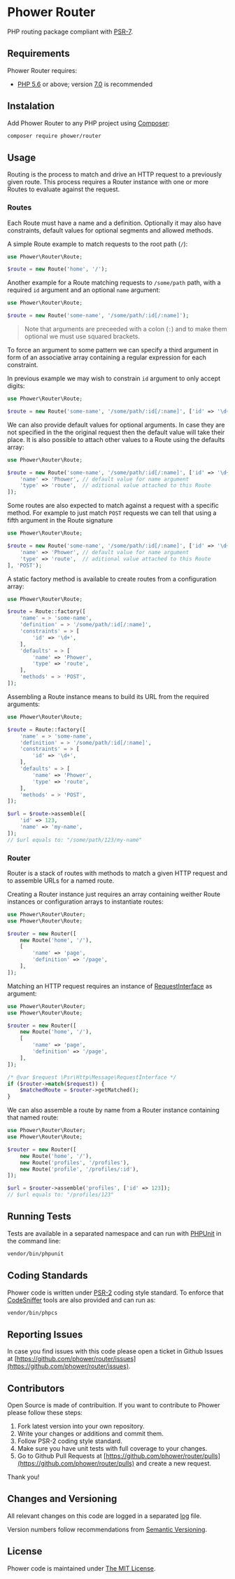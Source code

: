Phower Router
=============

PHP routing package compliant with [PSR-7](http://www.php-fig.org/psr/psr-7/).

Requirements
------------

Phower Router requires:

-   [PHP 5.6](http://php.net/releases/5_6_0.php) or above; 
    version [7.0](http://php.net/releases/7_0_0.php) is recommended

Instalation
-----------

Add Phower Router to any PHP project using [Composer](https://getcomposer.org/):

```bash
composer require phower/router
```

Usage
-----

Routing is the process to match and drive an HTTP request to a previously given
route. This process requires a Router instance with one or more Routes to evaluate
against the request.

### Routes

Each Route must have a name and a definition. Optionally it may also have constraints, 
default values for optional segments and allowed methods.

A simple Route example to match requests to the root path (```/```):

```php
use Phower\Router\Route;

$route = new Route('home', '/');
```

Another example for a Route matching requests to ```/some/path``` path, with a required
```id``` argument and an optional ```name``` argument:

```php
use Phower\Router\Route;

$route = new Route('some-name', '/some/path/:id[/:name]');
```

> Note that arguments are preceeded with a colon (```:```) and to make them optional
> we must use squared brackets.

To force an argument to some pattern we can specify a third argument in form of an
associative array containing a regular expression for each constraint.

In previous example we may wish to constrain ```id``` argument to only accept digits:

```php
use Phower\Router\Route;

$route = new Route('some-name', '/some/path/:id[/:name]', ['id' => '\d+']);
```

We can also provide default values for optional arguments. In case they are not
specified in the the original request then the default value will take their place.
It is also possible to attach other values to a Route using the defaults array:

```php
use Phower\Router\Route;

$route = new Route('some-name', '/some/path/:id[/:name]', ['id' => '\d+'], [
    'name' => 'Phower', // default value for name argument
    'type' => 'route',  // aditional value attached to this Route
]);
```

Some routes are also expected to match against a request with a specific method.
For example to just match ```POST``` requests we can tell that using a fifth argument
in the Route signature

```php
use Phower\Router\Route;

$route = new Route('some-name', '/some/path/:id[/:name]', ['id' => '\d+'], [
    'name' => 'Phower', // default value for name argument
    'type' => 'route',  // aditional value attached to this Route
], 'POST');
```

A static factory method is available to create routes from a configuration array:

```php
use Phower\Router\Route;

$route = Route::factory([
    'name' = > 'some-name',
    'definition' = > '/some/path/:id[/:name]',
    'constraints' = > [
        'id' => '\d+',
    ],
    'defaults' = > [
        'name' => 'Phower',
        'type' => 'route',
    ], 
    'methods' = > 'POST',
]);
```

Assembling a Route instance means to build its URL from the required arguments:

```php
use Phower\Router\Route;

$route = Route::factory([
    'name' = > 'some-name',
    'definition' = > '/some/path/:id[/:name]',
    'constraints' = > [
        'id' => '\d+',
    ],
    'defaults' = > [
        'name' => 'Phower',
        'type' => 'route',
    ], 
    'methods' = > 'POST',
]);

$url = $route->assemble([
    'id' => 123,
    'name' => 'my-name',
]);
// $url equals to: "/some/path/123/my-name"
```

### Router

Router is a stack of routes with methods to match a given HTTP request and to
assemble URLs for a named route.

Creating a Router instance just requires an array containing weither Route instances
or configuration arrays to instantiate routes:

```php
use Phower\Router\Router;
use Phower\Router\Route;

$router = new Router([
    new Route('home', '/'),
    [
        'name' => 'page',
        'definition' => '/page',
    ],
]);
```

Matching an HTTP request requires an instance of [RequestInterface](https://github.com/php-fig/http-message/blob/master/src/RequestInterface.php)
as argument:

```php
use Phower\Router\Router;
use Phower\Router\Route;

$router = new Router([
    new Route('home', '/'),
    [
        'name' => 'page',
        'definition' => '/page',
    ],
]);

/* @var $request \Psr\Http\Message\RequestInterface */
if ($router->match($request)) {
    $matchedRoute = $router->getMatched();
}
```

We can also assemble a route by name from a Router instance containing that named
route:

```php
use Phower\Router\Router;
use Phower\Router\Route;

$router = new Router([
    new Route('home', '/'),
    new Route('profiles', '/profiles'),
    new Route('profile', '/profiles/:id'),
]);

$url = $router->assemble('profiles', ['id' => 123]);
// $url equals to: "/profiles/123"
```

Running Tests
-------------

Tests are available in a separated namespace and can run with [PHPUnit](http://phpunit.de/)
in the command line:

```bash
vendor/bin/phpunit
```

Coding Standards
----------------

Phower code is written under [PSR-2](http://www.php-fig.org/psr/psr-2/) coding style standard.
To enforce that [CodeSniffer](https://github.com/squizlabs/PHP_CodeSniffer) tools are also 
provided and can run as:

```bash
vendor/bin/phpcs
```

Reporting Issues
----------------

In case you find issues with this code please open a ticket in Github Issues at
[https://github.com/phower/router/issues](https://github.com/phower/router/issues).

Contributors
------------

Open Source is made of contribuition. If you want to contribute to Phower please
follow these steps:

1.  Fork latest version into your own repository.
2.  Write your changes or additions and commit them.
3.  Follow PSR-2 coding style standard.
4.  Make sure you have unit tests with full coverage to your changes.
5.  Go to Github Pull Requests at [https://github.com/phower/router/pulls](https://github.com/phower/router/pulls)
    and create a new request.

Thank you!

Changes and Versioning
----------------------

All relevant changes on this code are logged in a separated [log](CHANGELOG.md) file.

Version numbers follow recommendations from [Semantic Versioning](http://semver.org/).

License
-------

Phower code is maintained under [The MIT License](https://opensource.org/licenses/MIT).